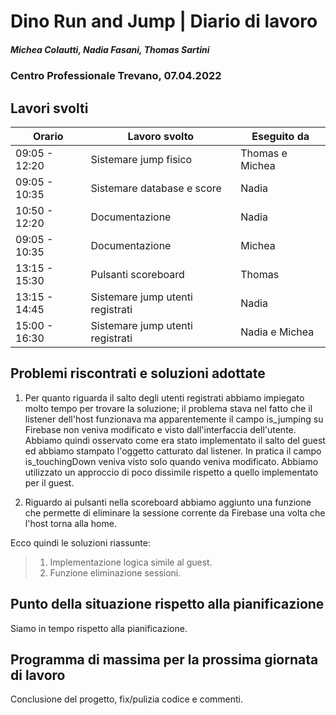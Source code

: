 # Dino Run and Jump | Diario di lavoro
##### Michea Colautti, Nadia Fasani, Thomas Sartini
### Centro Professionale Trevano, 07.04.2022

## Lavori svolti


| Orario        | Lavoro svolto                                     | Eseguito da       |
|---------------|---------------------------------------------------|-------------------|
| 09:05 - 12:20 | Sistemare jump fisico                             | Thomas e Michea   |
| 09:05 - 10:35 | Sistemare database e score                        | Nadia             |
| 10:50 - 12:20 | Documentazione                                    | Nadia             |
| 09:05 - 10:35 | Documentazione                                    | Michea            |
| 13:15 - 15:30 | Pulsanti scoreboard                               | Thomas            |
| 13:15 - 14:45 | Sistemare jump utenti registrati                  | Nadia             |
| 15:00 - 16:30 | Sistemare jump utenti registrati                  | Nadia e Michea    |


## Problemi riscontrati e soluzioni adottate
1. Per quanto riguarda il salto degli utenti registrati abbiamo impiegato molto tempo per trovare la soluzione; il problema stava nel fatto che il listener dell'host funzionava ma apparentemente il campo is_jumping su Firebase non veniva modificato e visto dall'interfaccia dell'utente. Abbiamo quindi osservato come era stato implementato il salto del guest ed abbiamo stampato l'oggetto catturato dal listener. In pratica il campo is_touchingDown veniva visto solo quando veniva modificato. Abbiamo utilizzato un approccio di poco dissimile rispetto a quello implementato per il guest.

2. Riguardo ai pulsanti nella scoreboard abbiamo aggiunto una funzione che permette di eliminare la sessione corrente da Firebase una volta che l'host torna alla home.

Ecco quindi le soluzioni riassunte:

>1. Implementazione logica simile al guest.
>2. Funzione eliminazione sessioni.

##  Punto della situazione rispetto alla pianificazione
Siamo in tempo rispetto alla pianificazione.


## Programma di massima per la prossima giornata di lavoro
Conclusione del progetto, fix/pulizia codice e commenti.